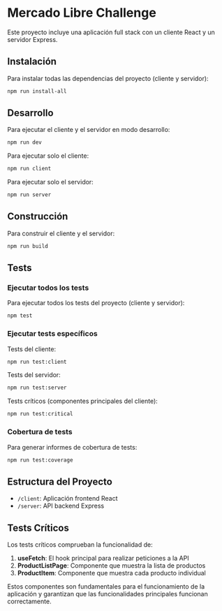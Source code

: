 # Mercado Libre Challenge

Este proyecto incluye una aplicación full stack con un cliente React y un servidor Express.

## Instalación

Para instalar todas las dependencias del proyecto (cliente y servidor):

```bash
npm run install-all
```

## Desarrollo

Para ejecutar el cliente y el servidor en modo desarrollo:

```bash
npm run dev
```

Para ejecutar solo el cliente:

```bash
npm run client
```

Para ejecutar solo el servidor:

```bash
npm run server
```

## Construcción

Para construir el cliente y el servidor:

```bash
npm run build
```

## Tests

### Ejecutar todos los tests

Para ejecutar todos los tests del proyecto (cliente y servidor):

```bash
npm test
```

### Ejecutar tests específicos

Tests del cliente:

```bash
npm run test:client
```

Tests del servidor:

```bash
npm run test:server
```

Tests críticos (componentes principales del cliente):

```bash
npm run test:critical
```

### Cobertura de tests

Para generar informes de cobertura de tests:

```bash
npm run test:coverage
```

## Estructura del Proyecto

- `/client`: Aplicación frontend React
- `/server`: API backend Express

## Tests Críticos

Los tests críticos comprueban la funcionalidad de:

1. **useFetch**: El hook principal para realizar peticiones a la API
2. **ProductListPage**: Componente que muestra la lista de productos
3. **ProductItem**: Componente que muestra cada producto individual

Estos componentes son fundamentales para el funcionamiento de la aplicación y garantizan que las funcionalidades principales funcionan correctamente.
